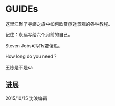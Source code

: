 
# GUIDEs

这里汇聚了寻蟒之旅中如何欣赏旅途景观的各种教程。

记住：永远写给六个月前的自己。

Steven Jobs可以1s变傻瓜。

How long do you need？


王栋是不是sa

进展
--
2015/10/15  沈浪编辑


